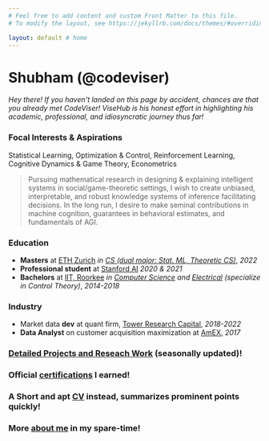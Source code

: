 ```yaml
---
# Feel free to add content and custom Front Matter to this file.
# To modify the layout, see https://jekyllrb.com/docs/themes/#overriding-theme-defaults

layout: default # home
---
```


<!-- <img src="photoId.jpg" alt="drawing" width="200"/> -->
# Shubham (@codeviser)

_Hey there! If you haven't landed on this page by accident, chances are that you already met CodeViser! ViseHub is his honest effort in highlighting his academic, professional, and idiosyncratic journey thus far!_

### Focal Interests & Aspirations
Statistical Learning, Optimization & Control, Reinforcement Learning, Cognitive Dynamics & Game Theory, Econometrics

> Pursuing mathematical research in designing & explaining intelligent systems in social/game-theoretic settings, I wish to create unbiased, interpretable, and robust knowledge systems of inference facilitating decisions. In the long run, I desire to make seminal contributions in machine cognition, guarantees in behavioral estimates, and fundamentals of AGI.

### Education
- **Masters** at [ETH Zurich](https://ethz.ch/en.html) _in [CS \(dual major: Stat. ML, Theoretic CS\)](https://inf.ethz.ch/)_, _2022_
- **Professional student** at [Stanford AI](https://online.stanford.edu/programs/artificial-intelligence-professional-program) _2020 & 2021_
- **Bachelors** at [IIT, Roorkee](https://new.iitr.ac.in/Main/pages/_en_Indian_Institute_of_Technology_Roorkee__en_.html) _in [Computer Science](https://cse.iitr.ac.in/) and [Electrical](https://ee.iitr.ac.in/) (specialize in Control Theory)_, _2014-2018_

### Industry
- Market data **dev** at quant firm, [Tower Research Capital](https://www.tower-research.com/), _2018-2022_
- **Data Analyst** on customer acquisition maximization at [AmEX](https://www.americanexpress.com/en-us/careers/career-areas/risk-and-data-analytics/), _2017_

### [Detailed Projects and Reseach Work](/work) (seasonally updated)!

### Official [certifications](https://www.linkedin.com/in/shubhamchowdhary/details/certifications/) I earned!

### A Short and apt [CV](https://drive.google.com/file/d/1mVHP9MYLIF_g3IbYrn5LEzOe1EycuF7w/view?usp=sharing) instead, summarizes prominent points quickly!

### More [about me](/about) in my spare-time!
